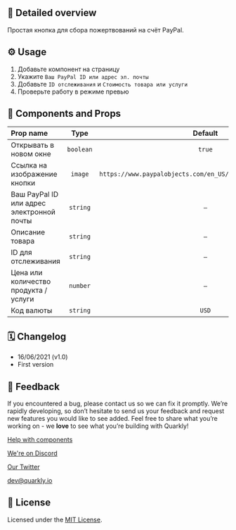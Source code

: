 ## 📖 Detailed overview

Простая кнопка для сбора пожертвований на счёт PayPal.

## ⚙️ Usage

1.  Добавьте компонент на страницу
2.  Укажите `Ваш PayPal ID или адрес эл. почты`
3.  Добавьте `ID отслеживания` и `Стоимость товара или услуги`
4.  Проверьте работу в режиме превью

## 🧩 Components and Props

| Prop name                                 |   Type    |                            Default                            |
| :---------------------------------------- | :-------: | :-----------------------------------------------------------: |
| Открывать в новом окне                    | `boolean` |                            `true`                             |
| Ссылка на изображение кнопки              |  `image`  | `https://www.paypalobjects.com/en_US/i/btn/btn_donate_LG.gif` |
| Ваш PayPal ID или адрес электронной почты | `string`  |                              `–`                              |
| Описание товара                           | `string`  |                              `–`                              |
| ID для отслеживания                       | `string`  |                              `–`                              |
| Цена или количество продукта / услуги     | `number`  |                              `–`                              |
| Код валюты                                | `string`  |                             `USD`                             |

## 🗓 Changelog

-   16/06/2021 (v1.0)
-   First version

## 📮 Feedback

If you encountered a bug, please contact us so we can fix it promptly. We’re rapidly developing, so don’t hesitate to send us your feedback and request new features you would like to see added. Feel free to share what you’re working on - we **love** to see what you’re building with Quarkly!

[Help with components](https://community.quarkly.io/c/requests/11)

[We're on Discord](https://discord.gg/SuF9vCMJGW)

[Our Twitter](https://twitter.com/quarklyapp)

[dev@quarkly.io](mailto:dev@quarkly.io)

## 📝 License

Licensed under the [MIT License](./LICENSE).
